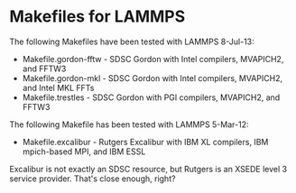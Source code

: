Makefiles for LAMMPS
====================

The following Makefiles have been tested with LAMMPS 8-Jul-13:

* Makefile.gordon-fftw - SDSC Gordon with Intel compilers, MVAPICH2, and FFTW3
* Makefile.gordon-mkl  - SDSC Gordon with Intel compilers, MVAPICH2, and Intel MKL FFTs
* Makefile.trestles - SDSC Gordon with PGI compilers, MVAPICH2, and FFTW3

The following Makefile has been tested with LAMMPS 5-Mar-12:

* Makefile.excalibur - Rutgers Excalibur with IBM XL compilers, IBM mpich-based MPI, and IBM ESSL

Excalibur is not exactly an SDSC resource, but Rutgers is an XSEDE level 3 service provider.  That's close enough, right?
